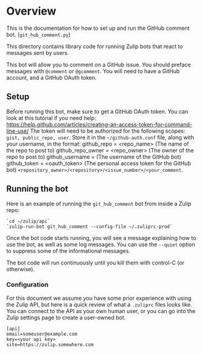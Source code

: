 # Overview

This is the documentation for how to set up and run the GitHub comment bot. (`git_hub_comment.py`)

This directory contains library code for running Zulip
bots that react to messages sent by users.

This bot will allow you to comment on a GitHub issue.
You should preface messages with `@comment` or `@gcomment`.
You will need to have a GitHub account, and a GitHub OAuth token.

## Setup
Before running this bot, make sure to get a GitHub OAuth token.
You can look at this tutorial if you need help:
<https://help.github.com/articles/creating-an-access-token-for-command-line-use/>
The token will need to be authorized for the following scopes: `gist, public_repo, user`.
Store it in the `~/github-auth.conf` file, along with your username, in the format:
github_repo = <repo_name>  (The name of the repo to post to)
github_repo_owner = <repo_owner>  (The owner of the repo to post to)
github_username = <username>  (The username of the GitHub bot)
github_token = <oauth_token>   (The personal access token for the GitHub bot)
`<repository_owner>/<repository>/<issue_number>/<your_comment`.

## Running the bot

Here is an example of running the `git_hub_comment` bot from
inside a Zulip repo:

    `cd ~/zulip/api`
    `zulip-run-bot git_hub_comment --config-file ~/.zuliprc-prod`

Once the bot code starts running, you will see a
message explaining how to use the bot, as well as
some log messages.  You can use the `--quiet` option
to suppress some of the informational messages.

The bot code will run continuously until you kill them with
control-C (or otherwise).

### Configuration

For this document we assume you have some prior experience
with using the Zulip API, but here is a quick review of
what a `.zuliprc` files looks like.  You can connect to the
API as your own human user, or you can go into the Zulip settings
page to create a user-owned bot.

    [api]
    email=someuser@example.com
    key=<your api key>
    site=https://zulip.somewhere.com
